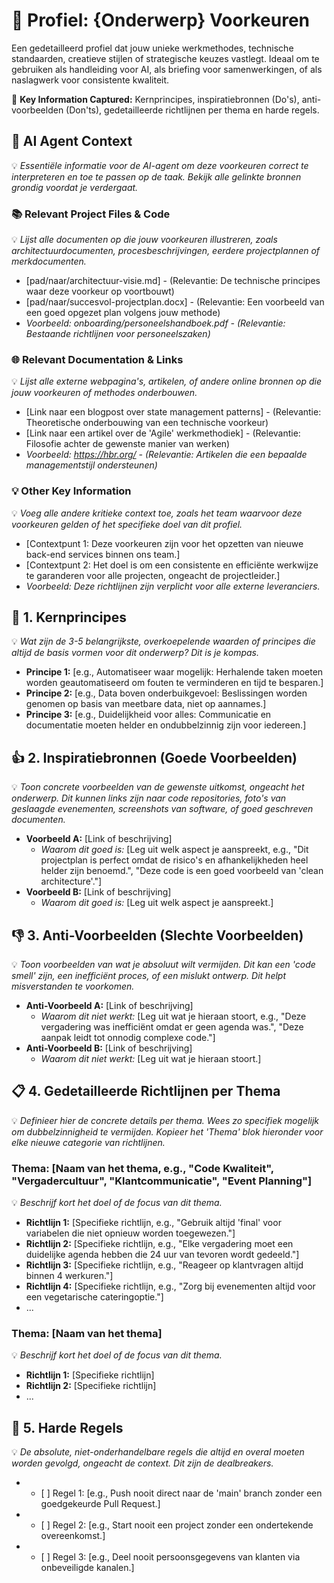 # **🎨 Profiel: {Onderwerp} Voorkeuren**

Een gedetailleerd profiel dat jouw unieke werkmethodes, technische standaarden, creatieve stijlen of strategische keuzes vastlegt. Ideaal om te gebruiken als handleiding voor AI, als briefing voor samenwerkingen, of als naslagwerk voor consistente kwaliteit.

🔐 **Key Information Captured:** Kernprincipes, inspiratiebronnen (Do's), anti-voorbeelden (Don'ts), gedetailleerde richtlijnen per thema en harde regels.

## **🤖 AI Agent Context**

💡 *Essentiële informatie voor de AI-agent om deze voorkeuren correct te interpreteren en toe te passen op de taak. Bekijk alle gelinkte bronnen grondig voordat je verdergaat.*

### **📚 Relevant Project Files & Code**

💡 *Lijst alle documenten op die jouw voorkeuren illustreren, zoals architectuurdocumenten, procesbeschrijvingen, eerdere projectplannen of merkdocumenten.*

* \[pad/naar/architectuur-visie.md\] \- (Relevantie: De technische principes waar deze voorkeur op voortbouwt)
* \[pad/naar/succesvol-projectplan.docx\] \- (Relevantie: Een voorbeeld van een goed opgezet plan volgens jouw methode)
* *Voorbeeld: onboarding/personeelshandboek.pdf \- (Relevantie: Bestaande richtlijnen voor personeelszaken)*

### **🌐 Relevant Documentation & Links**

💡 *Lijst alle externe webpagina's, artikelen, of andere online bronnen op die jouw voorkeuren of methodes onderbouwen.*

* \[Link naar een blogpost over state management patterns\] \- (Relevantie: Theoretische onderbouwing van een technische voorkeur)
* \[Link naar een artikel over de 'Agile' werkmethodiek\] \- (Relevantie: Filosofie achter de gewenste manier van werken)
* *Voorbeeld: https://hbr.org/ \- (Relevantie: Artikelen die een bepaalde managementstijl ondersteunen)*

### **💡 Other Key Information**

💡 *Voeg alle andere kritieke context toe, zoals het team waarvoor deze voorkeuren gelden of het specifieke doel van dit profiel.*

* \[Contextpunt 1: Deze voorkeuren zijn voor het opzetten van nieuwe back-end services binnen ons team.\]
* \[Contextpunt 2: Het doel is om een consistente en efficiënte werkwijze te garanderen voor alle projecten, ongeacht de projectleider.\]
* *Voorbeeld: Deze richtlijnen zijn verplicht voor alle externe leveranciers.*

## **📌 1\. Kernprincipes**

💡 *Wat zijn de 3-5 belangrijkste, overkoepelende waarden of principes die altijd de basis vormen voor dit onderwerp? Dit is je kompas.*

* **Principe 1:** \[e.g., Automatiseer waar mogelijk: Herhalende taken moeten worden geautomatiseerd om fouten te verminderen en tijd te besparen.\]
* **Principe 2:** \[e.g., Data boven onderbuikgevoel: Beslissingen worden genomen op basis van meetbare data, niet op aannames.\]
* **Principe 3:** \[e.g., Duidelijkheid voor alles: Communicatie en documentatie moeten helder en ondubbelzinnig zijn voor iedereen.\]

## **👍 2\. Inspiratiebronnen (Goede Voorbeelden)**

💡 *Toon concrete voorbeelden van de gewenste uitkomst, ongeacht het onderwerp. Dit kunnen links zijn naar code repositories, foto's van geslaagde evenementen, screenshots van software, of goed geschreven documenten.*

* **Voorbeeld A:** \[Link of beschrijving\]
    * *Waarom dit goed is:* \[Leg uit welk aspect je aanspreekt, e.g., "Dit projectplan is perfect omdat de risico's en afhankelijkheden heel helder zijn benoemd.", "Deze code is een goed voorbeeld van 'clean architecture'."\]
* **Voorbeeld B:** \[Link of beschrijving\]
    * *Waarom dit goed is:* \[Leg uit welk aspect je aanspreekt.\]

## **👎 3\. Anti-Voorbeelden (Slechte Voorbeelden)**

💡 *Toon voorbeelden van wat je absoluut wilt vermijden. Dit kan een 'code smell' zijn, een inefficiënt proces, of een mislukt ontwerp. Dit helpt misverstanden te voorkomen.*

* **Anti-Voorbeeld A:** \[Link of beschrijving\]
    * *Waarom dit niet werkt:* \[Leg uit wat je hieraan stoort, e.g., "Deze vergadering was inefficiënt omdat er geen agenda was.", "Deze aanpak leidt tot onnodig complexe code."\]
* **Anti-Voorbeeld B:** \[Link of beschrijving\]
    * *Waarom dit niet werkt:* \[Leg uit wat je hieraan stoort.\]

## **📋 4\. Gedetailleerde Richtlijnen per Thema**

💡 *Definieer hier de concrete details per thema. Wees zo specifiek mogelijk om dubbelzinnigheid te vermijden. Kopieer het 'Thema' blok hieronder voor elke nieuwe categorie van richtlijnen.*

### **Thema: \[Naam van het thema, e.g., "Code Kwaliteit", "Vergadercultuur", "Klantcommunicatie", "Event Planning"\]**

💡 *Beschrijf kort het doel of de focus van dit thema.*

* **Richtlijn 1:** \[Specifieke richtlijn, e.g., "Gebruik altijd 'final' voor variabelen die niet opnieuw worden toegewezen."\]
* **Richtlijn 2:** \[Specifieke richtlijn, e.g., "Elke vergadering moet een duidelijke agenda hebben die 24 uur van tevoren wordt gedeeld."\]
* **Richtlijn 3:** \[Specifieke richtlijn, e.g., "Reageer op klantvragen altijd binnen 4 werkuren."\]
* **Richtlijn 4:** \[Specifieke richtlijn, e.g., "Zorg bij evenementen altijd voor een vegetarische cateringoptie."\]
* ...

### **Thema: \[Naam van het thema\]**

💡 *Beschrijf kort het doel of de focus van dit thema.*

* **Richtlijn 1:** \[Specifieke richtlijn\]
* **Richtlijn 2:** \[Specifieke richtlijn\]
* ...

## **🚫 5\. Harde Regels**

💡 *De absolute, niet-onderhandelbare regels die altijd en overal moeten worden gevolgd, ongeacht de context. Dit zijn de dealbreakers.*

*
    * \[ \] Regel 1: \[e.g., Push nooit direct naar de 'main' branch zonder een goedgekeurde Pull Request.\]
*
    * \[ \] Regel 2: \[e.g., Start nooit een project zonder een ondertekende overeenkomst.\]
*
    * \[ \] Regel 3: \[e.g., Deel nooit persoonsgegevens van klanten via onbeveiligde kanalen.\]
